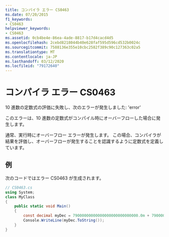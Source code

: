 ```yaml
---
title: コンパイラ エラー CS0463
ms.date: 07/20/2015
f1_keywords:
- CS0463
helpviewer_keywords:
- CS0463
ms.assetid: 0cb4be4e-86ea-4ade-8817-b17d4cacd4d5
ms.openlocfilehash: 2cebd8218044b40e628faf595d596cd532b0024c
ms.sourcegitcommit: 7588136e355e10cbc2582f389c90c127363c02a5
ms.translationtype: MT
ms.contentlocale: ja-JP
ms.lasthandoff: 03/12/2020
ms.locfileid: "79172640"
---
```

# <a name="compiler-error-cs0463"></a>コンパイラ エラー CS0463
10 進数の定数式の評価に失敗し、次のエラーが発生しました: 'error'  
  
 このエラーは、10 進数の定数式がコンパイル時にオーバーフローした場合に発生します。  
  
 通常、実行時にオーバーフロー エラーが発生します。 この場合、コンパイラが結果を評価し、オーバーフローが発生することを認識するように定数式を定義しています。  
  
## <a name="example"></a>例  
 次のコードではエラー CS0463 が生成されます。  
  
```csharp  
// CS0463.cs
using System;
class MyClass
{  
    public static void Main()
    {  
        const decimal myDec = 79000000000000000000000000000.0m + 79000000000000000000000000000.0m; // CS0463  
        Console.WriteLine(myDec.ToString());  
    }  
}  
```
